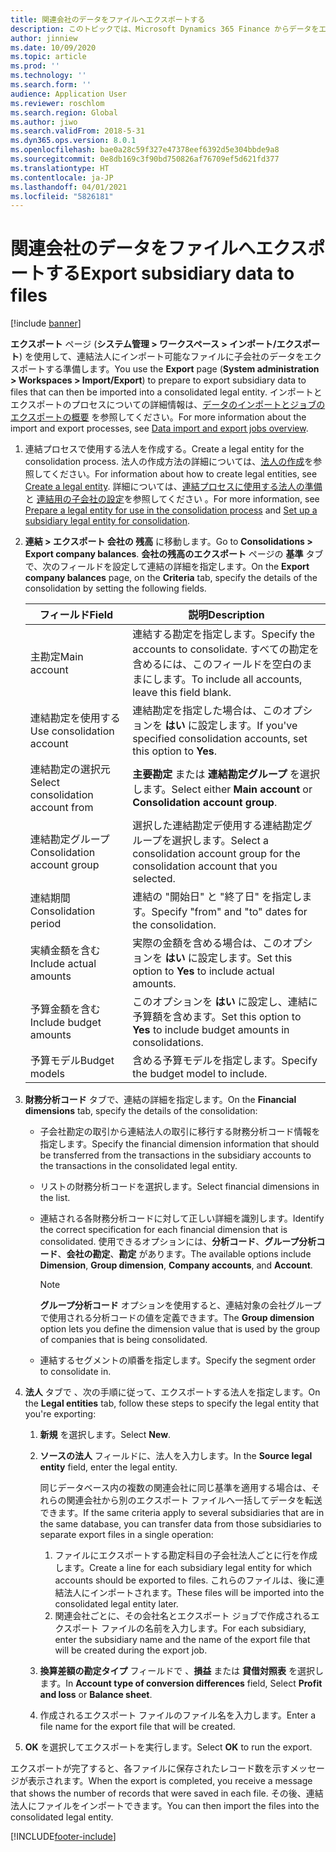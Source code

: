 ```yaml
---
title: 関連会社のデータをファイルへエクスポートする
description: このトピックでは、Microsoft Dynamics 365 Finance からデータをエクスポートして連結法人に取り込む準備について説明します。
author: jinniew
ms.date: 10/09/2020
ms.topic: article
ms.prod: ''
ms.technology: ''
ms.search.form: ''
audience: Application User
ms.reviewer: roschlom
ms.search.region: Global
ms.author: jiwo
ms.search.validFrom: 2018-5-31
ms.dyn365.ops.version: 8.0.1
ms.openlocfilehash: bae0a28c59f327e47378eef6392d5e304bbde9a8
ms.sourcegitcommit: 0e8db169c3f90bd750826af76709ef5d621fd377
ms.translationtype: HT
ms.contentlocale: ja-JP
ms.lasthandoff: 04/01/2021
ms.locfileid: "5826181"
---
```

# <a name="export-subsidiary-data-to-files"></a><span data-ttu-id="317c4-103">関連会社のデータをファイルへエクスポートする</span><span class="sxs-lookup"><span data-stu-id="317c4-103">Export subsidiary data to files</span></span>

[!include [banner](../includes/banner.md)]

<span data-ttu-id="317c4-104">**エクスポート** ページ (**システム管理 \> ワークスペース \> インポート/エクスポート**) を使用して、連結法人にインポート可能なファイルに子会社のデータをエクスポートする準備します。</span><span class="sxs-lookup"><span data-stu-id="317c4-104">You use the **Export** page (**System administration \> Workspaces \> Import/Export**) to prepare to export subsidiary data to files that can then be imported into a consolidated legal entity.</span></span> <span data-ttu-id="317c4-105">インポートとエクスポートのプロセスについての詳細情報は、[データのインポートとジョブのエクスポートの概要](../../fin-ops-core/dev-itpro/data-entities/data-import-export-job.md) を参照してください。</span><span class="sxs-lookup"><span data-stu-id="317c4-105">For more information about the import and export processes, see [Data import and export jobs overview](../../fin-ops-core/dev-itpro/data-entities/data-import-export-job.md).</span></span>

1. <span data-ttu-id="317c4-106">連結プロセスで使用する法人を作成する。</span><span class="sxs-lookup"><span data-stu-id="317c4-106">Create a legal entity for the consolidation process.</span></span> <span data-ttu-id="317c4-107">法人の作成方法の詳細については、[法人の作成](../../fin-ops-core/fin-ops/organization-administration/tasks/create-legal-entity.md)を参照してください。</span><span class="sxs-lookup"><span data-stu-id="317c4-107">For information about how to create legal entities, see [Create a legal entity](../../fin-ops-core/fin-ops/organization-administration/tasks/create-legal-entity.md).</span></span> <span data-ttu-id="317c4-108">詳細については、[連結プロセスに使用する法人の準備](prepare-company-for-consolidation.md) と [連結用の子会社の設定](set-up-subsidiary-company-for-consolidation.md)を参照してください 。</span><span class="sxs-lookup"><span data-stu-id="317c4-108">For more information, see [Prepare a legal entity for use in the consolidation process](prepare-company-for-consolidation.md) and [Set up a subsidiary legal entity for consolidation](set-up-subsidiary-company-for-consolidation.md).</span></span> 

2. <span data-ttu-id="317c4-109">**連結 \> エクスポート 会社の 残高** に移動します。</span><span class="sxs-lookup"><span data-stu-id="317c4-109">Go to **Consolidations \> Export company balances**.</span></span> <span data-ttu-id="317c4-110">**会社の残高のエクスポート** ページの **基準** タブで、次のフィールドを設定して連結の詳細を指定します。</span><span class="sxs-lookup"><span data-stu-id="317c4-110">On the **Export company balances** page, on the **Criteria** tab, specify the details of the consolidation by setting the following fields.</span></span>

    | <span data-ttu-id="317c4-111">フィールド</span><span class="sxs-lookup"><span data-stu-id="317c4-111">Field</span></span>                             | <span data-ttu-id="317c4-112">説明</span><span class="sxs-lookup"><span data-stu-id="317c4-112">Description</span></span> |
    |-----------------------------------|-------|
    | <span data-ttu-id="317c4-113">主勘定</span><span class="sxs-lookup"><span data-stu-id="317c4-113">Main account</span></span>                      | <span data-ttu-id="317c4-114">連結する勘定を指定します。</span><span class="sxs-lookup"><span data-stu-id="317c4-114">Specify the accounts to consolidate.</span></span> <span data-ttu-id="317c4-115">すべての勘定を含めるには、このフィールドを空白のままにします。</span><span class="sxs-lookup"><span data-stu-id="317c4-115">To include all accounts, leave this field blank.</span></span> |
    | <span data-ttu-id="317c4-116">連結勘定を使用する</span><span class="sxs-lookup"><span data-stu-id="317c4-116">Use consolidation account</span></span>         | <span data-ttu-id="317c4-117">連結勘定を指定した場合は、このオプションを **はい** に設定します。</span><span class="sxs-lookup"><span data-stu-id="317c4-117">If you've specified consolidation accounts, set this option to **Yes**.</span></span> |
    | <span data-ttu-id="317c4-118">連結勘定の選択元</span><span class="sxs-lookup"><span data-stu-id="317c4-118">Select consolidation account from</span></span> | <span data-ttu-id="317c4-119">**主要勘定** または **連結勘定グループ** を選択します。</span><span class="sxs-lookup"><span data-stu-id="317c4-119">Select either **Main account** or **Consolidation account group**.</span></span> |
    | <span data-ttu-id="317c4-120">連結勘定グループ</span><span class="sxs-lookup"><span data-stu-id="317c4-120">Consolidation account group</span></span>       | <span data-ttu-id="317c4-121">選択した連結勘定デ使用する連結勘定グループを選択します。</span><span class="sxs-lookup"><span data-stu-id="317c4-121">Select a consolidation account group for the consolidation account that you selected.</span></span> |
    | <span data-ttu-id="317c4-122">連結期間</span><span class="sxs-lookup"><span data-stu-id="317c4-122">Consolidation period</span></span>              | <span data-ttu-id="317c4-123">連結の "開始日" と "終了日" を指定します。</span><span class="sxs-lookup"><span data-stu-id="317c4-123">Specify "from" and "to" dates for the consolidation.</span></span> |
    | <span data-ttu-id="317c4-124">実績金額を含む</span><span class="sxs-lookup"><span data-stu-id="317c4-124">Include actual amounts</span></span>            | <span data-ttu-id="317c4-125">実際の金額を含める場合は、このオプションを **はい** に設定します。</span><span class="sxs-lookup"><span data-stu-id="317c4-125">Set this option to **Yes** to include actual amounts.</span></span> |
    | <span data-ttu-id="317c4-126">予算金額を含む</span><span class="sxs-lookup"><span data-stu-id="317c4-126">Include budget amounts</span></span>            | <span data-ttu-id="317c4-127">このオプションを **はい** に設定し、連結に予算額を含めます。</span><span class="sxs-lookup"><span data-stu-id="317c4-127">Set this option to **Yes** to include budget amounts in consolidations.</span></span> |
    | <span data-ttu-id="317c4-128">予算モデル</span><span class="sxs-lookup"><span data-stu-id="317c4-128">Budget models</span></span>                     | <span data-ttu-id="317c4-129">含める予算モデルを指定します。</span><span class="sxs-lookup"><span data-stu-id="317c4-129">Specify the budget model to include.</span></span> |

3. <span data-ttu-id="317c4-130">**財務分析コード** タブで、連結の詳細を指定します。</span><span class="sxs-lookup"><span data-stu-id="317c4-130">On the **Financial dimensions** tab, specify the details of the consolidation:</span></span>

    - <span data-ttu-id="317c4-131">子会社勘定の取引から連結法人の取引に移行する財務分析コード情報を指定します。</span><span class="sxs-lookup"><span data-stu-id="317c4-131">Specify the financial dimension information that should be transferred from the transactions in the subsidiary accounts to the transactions in the consolidated legal entity.</span></span>
    - <span data-ttu-id="317c4-132">リストの財務分析コードを選択します。</span><span class="sxs-lookup"><span data-stu-id="317c4-132">Select financial dimensions in the list.</span></span>
    - <span data-ttu-id="317c4-133">連結される各財務分析コードに対して正しい詳細を識別します。</span><span class="sxs-lookup"><span data-stu-id="317c4-133">Identify the correct specification for each financial dimension that is consolidated.</span></span> <span data-ttu-id="317c4-134">使用できるオプションには、**分析コード**、**グループ分析コード**、**会社の勘定**、**勘定** があります。</span><span class="sxs-lookup"><span data-stu-id="317c4-134">The available options include **Dimension**, **Group dimension**, **Company accounts**, and **Account**.</span></span>

        > [!NOTE]
        > <span data-ttu-id="317c4-135">**グループ分析コード** オプションを使用すると、連結対象の会社グループで使用される分析コードの値を定義できます。</span><span class="sxs-lookup"><span data-stu-id="317c4-135">The **Group dimension** option lets you define the dimension value that is used by the group of companies that is being consolidated.</span></span>

    - <span data-ttu-id="317c4-136">連結するセグメントの順番を指定します。</span><span class="sxs-lookup"><span data-stu-id="317c4-136">Specify the segment order to consolidate in.</span></span>

4. <span data-ttu-id="317c4-137">**法人** タブで 、次の手順に従って、エクスポートする法人を指定します。</span><span class="sxs-lookup"><span data-stu-id="317c4-137">On the **Legal entities** tab, follow these steps to specify the legal entity that you're exporting:</span></span>

    1. <span data-ttu-id="317c4-138">**新規** を選択します。</span><span class="sxs-lookup"><span data-stu-id="317c4-138">Select **New**.</span></span>
    2. <span data-ttu-id="317c4-139">**ソースの法人** フィールドに、法人を入力します。</span><span class="sxs-lookup"><span data-stu-id="317c4-139">In the **Source legal entity** field, enter the legal entity.</span></span>

        <span data-ttu-id="317c4-140">同じデータベース内の複数の関連会社に同じ基準を適用する場合は、それらの関連会社から別のエクスポート ファイルへ一括してデータを転送できます。</span><span class="sxs-lookup"><span data-stu-id="317c4-140">If the same criteria apply to several subsidiaries that are in the same database, you can transfer data from those subsidiaries to separate export files in a single operation:</span></span>

        1. <span data-ttu-id="317c4-141">ファイルにエクスポートする勘定科目の子会社法人ごとに行を作成します。</span><span class="sxs-lookup"><span data-stu-id="317c4-141">Create a line for each subsidiary legal entity for which accounts should be exported to files.</span></span> <span data-ttu-id="317c4-142">これらのファイルは、後に連結法人にインポートされます。</span><span class="sxs-lookup"><span data-stu-id="317c4-142">These files will be imported into the consolidated legal entity later.</span></span>
        2. <span data-ttu-id="317c4-143">関連会社ごとに、その会社名とエクスポート ジョブで作成されるエクスポート ファイルの名前を入力します。</span><span class="sxs-lookup"><span data-stu-id="317c4-143">For each subsidiary, enter the subsidiary name and the name of the export file that will be created during the export job.</span></span>

    3. <span data-ttu-id="317c4-144">**換算差額の勘定タイプ** フィールドで 、**損益** または **貸借対照表** を選択します。</span><span class="sxs-lookup"><span data-stu-id="317c4-144">In **Account type of conversion differences** field, Select **Profit and loss** or **Balance sheet**.</span></span>
    4. <span data-ttu-id="317c4-145">作成されるエクスポート ファイルのファイル名を入力します。</span><span class="sxs-lookup"><span data-stu-id="317c4-145">Enter a file name for the export file that will be created.</span></span>

5. <span data-ttu-id="317c4-146">**OK** を選択してエクスポートを実行します。</span><span class="sxs-lookup"><span data-stu-id="317c4-146">Select **OK** to run the export.</span></span>

<span data-ttu-id="317c4-147">エクスポートが完了すると、各ファイルに保存されたレコード数を示すメッセージが表示されます。</span><span class="sxs-lookup"><span data-stu-id="317c4-147">When the export is completed, you receive a message that shows the number of records that were saved in each file.</span></span> <span data-ttu-id="317c4-148">その後、連結法人にファイルをインポートできます。</span><span class="sxs-lookup"><span data-stu-id="317c4-148">You can then import the files into the consolidated legal entity.</span></span>


[!INCLUDE[footer-include](../../includes/footer-banner.md)]